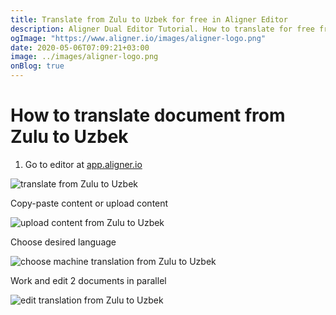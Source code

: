 ```yaml
---
title: Translate from Zulu to Uzbek for free in Aligner Editor
description: Aligner Dual Editor Tutorial. How to translate for free from Zulu to Uzbek. Aligner is multilingual document management platform. 
ogImage: "https://www.aligner.io/images/aligner-logo.png"
date: 2020-05-06T07:09:21+03:00
image: ../images/aligner-logo.png
onBlog: true
---
```


# How to translate document from Zulu to Uzbek

1. Go to editor at [app.aligner.io](https://app.aligner.io "Aligner App web page")

![translate from Zulu to Uzbek](../aligner-blank-editor.png "translate from Zulu to Uzbek")

Copy-paste content or upload content

![upload content from Zulu to Uzbek](../aligner-uploaded-document.png "upload content from Zulu to Uzbek")

Choose desired language

![choose machine translation from Zulu to Uzbek](../aligner-language-dropdown.png "choose machine translation from Zulu to Uzbek")

Work and edit 2 documents in parallel

![edit translation from Zulu to Uzbek](../aligner-double-sitded-editor.png "edit translation from Zulu to Uzbek")

